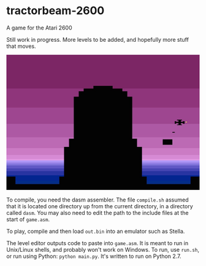 # tractorbeam-2600
A game for the Atari 2600

Still work in progress. More levels to be added, and hopefully more stuff that moves.

![Screenshopt](tb-screenshot-jpg.jpg)

To compile, you need the dasm assembler. The file `compile.sh` assumed that it is located one directory up from the current directory, in a directory called `dasm`.
You may also need to edit the path to the include files at the start of `game.asm`.

To play, compile and then load `out.bin` into an emulator such as Stella.

The level editor outputs code to paste into `game.asm`. It is meant to run in Unix/Linux shells, and probably won't work on Windows. To run, use `run.sh`, or run using Python: `python main.py`. It's written to run on Python 2.7.


